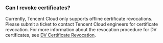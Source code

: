 ### Can I revoke certificates?
Currently, Tencent Cloud only supports offline certificate revocations. Please submit a ticket to contact Tencent Cloud engineers for certificate revocation.
For more information about the revocation procedure for DV certificates, see [DV Certificate Revocation](https://intl.cloud.tencent.com/document/product/1007/30174).

